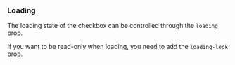 ### Loading

The loading state of the checkbox can be controlled through the `loading` prop.

If you want to be read-only when loading, you need to add the `loading-lock` prop.
